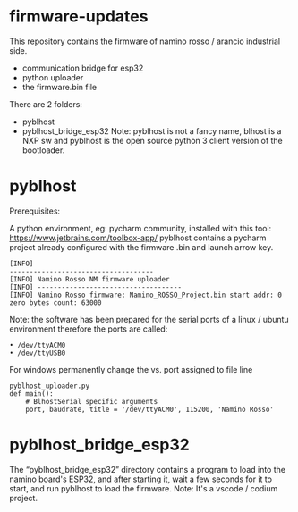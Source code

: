 # firmware-updates

This repository contains the firmware of namino rosso / arancio industrial side.

* communication bridge for esp32
* python uploader
* the firmware.bin file


There are 2 folders:
* pyblhost
* pyblhost_bridge_esp32
Note: pyblhost is not a fancy name, blhost is a NXP sw and pyblhost is the open source python 3 client version of the bootloader.

# pyblhost

Prerequisites:

A python environment, eg: pycharm community, installed with this tool: https://www.jetbrains.com/toolbox-app/
pyblhost contains a pycharm project already configured with the firmware .bin and launch arrow key.

```
[INFO] 
------------------------------------
[INFO] Namino Rosso NM firmware uploader
[INFO] ------------------------------------
[INFO] Namino Rosso firmware: Namino_ROSSO_Project.bin start addr: 0 zero bytes count: 63000
```

Note: the software has been prepared for the serial ports of a linux / ubuntu environment therefore the ports are called:

    • /dev/ttyACM0
    • /dev/ttyUSB0



For windows permanently change the vs. port assigned to file line
```
pyblhost_uploader.py 
def main():
    # BlhostSerial specific arguments
    port, baudrate, title = '/dev/ttyACM0', 115200, 'Namino Rosso'
```

# pyblhost_bridge_esp32


The “pyblhost_bridge_esp32” directory contains a program to load into the namino board's ESP32, and after starting it, wait a few seconds for it to start, and run pyblhost to load the firmware.
Note: It's a vscode / codium project.

